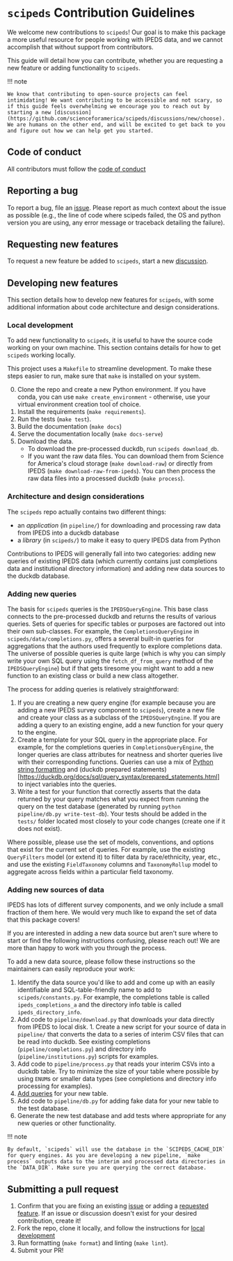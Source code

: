 # `scipeds` Contribution Guidelines

We welcome new contributions to `scipeds`! Our goal is to make this package a more useful resource for people working with IPEDS data, and we cannot accomplish that without support from contributors.

This guide will detail how you can contribute, whether you are requesting a new feature or adding functionality to `scipeds`.

!!! note

    We know that contributing to open-source projects can feel intimidating! We want contributing to be accessible and not scary, so if this guide feels overwhelming we encourage you to reach out by starting a new [discussion](https://github.com/scienceforamerica/scipeds/discussions/new/choose). We are humans on the other end, and will be excited to get back to you and figure out how we can help get you started.


## Code of conduct

All contributors must follow the [code of conduct](https://github.com/scienceforamerica/scipeds/main/CODE_OF_CONDUCT.md)

## Reporting a bug

To report a bug, file an [issue](https://github.com/scienceforamerica/scipeds/issues/new). Please report as much context about the issue as possible (e.g., the line of code where scipeds failed, the OS and python version you are using, any error message or traceback detailing the failure).

## Requesting new features

To request a new feature be added to `scipeds`, start a new [discussion](https://github.com/scienceforamerica/scipeds/discussions/new/choose).

## Developing new features

This section details how to develop new features for `scipeds`, with some additional information about code architecture and design considerations.

### Local development

To add new functionality to `scipeds`, it is useful to have the source code working on your own machine. This section contains details for how to get `scipeds` working locally.

 This project uses a `Makefile` to streamline development. To make these steps easier to run, make sure that `make` is installed on your system.

0. Clone the repo and create a new Python environment. If you have conda, you can use `make create_environment` - otherwise, use your virtual environment creation tool of choice.
0. Install the requirements (`make requirements`).
0. Run the tests (`make test`).
0. Build the documentation (`make docs`)
0. Serve the documentation locally (`make docs-serve`)
0. Download the data.
    - To download the pre-processed duckdb, run `scipeds download_db`.
    - If you want the raw data files. You can download them from Science for America's cloud storage (`make download-raw`) or directly from IPEDS (`make download-raw-from-ipeds`). You can then process the raw data files into a processed duckdb (`make process`).

### Architecture and design considerations

The `scipeds` repo actually contains two different things:

- an _application_ (in `pipeline/`) for downloading and processing raw data from IPEDS into a duckdb database
- a _library_ (in `scipeds/`) to make it easy to query IPEDS data from Python

Contributions to IPEDS will generally fall into two categories: adding new queries of existing IPEDS data (which currently contains just completions data and institutional directory information) and adding new data sources to the duckdb database.

### Adding new queries

The basis for `scipeds` queries is the `IPEDSQueryEngine`. This base class connects to the pre-processed duckdb and returns the results of various queries. Sets of queries for specific tables or purposes are factored out into their own sub-classes. For example, the `CompletionsQueryEngine` in `scipeds/data/completions.py`, offers a several built-in queries for aggregations that the authors used frequently to explore completions data. The universe of possible queries is quite large (which is why you can simply write your own SQL query using the `fetch_df_from_query` method of the `IPEDSQueryEngine`) but if that gets tiresome you might want to add a new function to an existing class or build a new class altogether.

The process for adding queries is relatively straightforward:

1. If you are creating a new query engine (for example because you are adding a new IPEDS survey component to `scipeds`), create a new file and create your class as a subclass of the `IPEDSQueryEngine`. If you are adding a query to an existing engine, add a new function for your query to the engine.
1. Create a template for your SQL query in the appropriate place. For example, for the completions queries in `CompletionsQueryEngine`, the longer queries are class attributes for neatness and shorter queries live with their corresponding functions. Queries can use a mix of [Python string formatting](https://docs.python.org/3/tutorial/inputoutput.html#formatted-string-literals) and (duckdb prepared statements)[https://duckdb.org/docs/sql/query_syntax/prepared_statements.html] to inject variables into the queries.
1. Write a test for your function that correctly asserts that the data returned by your query matches what you expect from running the query on the test database (generated by running `python pipeline/db.py write-test-db`). Your tests should be added in the `tests/` folder located most closely to your code changes (create one if it does not exist).

Where possible, please use the set of models, conventions, and options that exist for the current set of queries. For example, use the existing `QueryFilters` model (or extend it) to filter data by race/ethnicity, year, etc., and use the existing `FieldTaxonomy` columns and `TaxonomyRollup` model to aggregate across fields within a particular field taxonomy.

### Adding new sources of data

IPEDS has lots of different survey components, and we only include a small fraction of them here. We would very much like to expand the set of data that this package covers!

If you are interested in adding a new data source but aren't sure where to start or find the following instructions confusing, please reach out! We are more than happy to work with you through the process.

To add a new data source, please follow these instructions so the maintainers can easily reproduce your work:

1. Identify the data source you'd like to add and come up with an easily identifiable and SQL-table-friendly name to add to `scipeds/constants.py`. For example, the completions table is called `ipeds_completions_a` and the directory info table is called `ipeds_directory_info`.
1. Add code to `pipeline/download.py` that downloads your data directly from IPEDS to local disk. 1. Create a new script for your source of data in `pipeline/` that converts the data to a series of interim CSV files that can be read into duckdb. See existing completions (`pipeline/completions.py`) and directory info (`pipeline/institutions.py`) scripts for examples.
1. Add code to `pipeline/process.py` that reads your interim CSVs into a duckdb table. Try to minimize the size of your table where possible by using `ENUM`s or smaller data types (see completions and directory info processing for examples).
1. [Add queries](#adding-new-queries) for your new table.
1. Add code to `pipeline/db.py` for adding fake data for your new table to the test database.
1. Generate the new test database and add tests where appropriate for any new queries or other functionality.

!!! note

    By default, `scipeds` will use the database in the `SCIPEDS_CACHE_DIR` for query engines. As you are developing a new pipeline, `make process` outputs data to the interim and processed data directories in the `DATA_DIR`. Make sure you are querying the correct database.


## Submitting a pull request

1. Confirm that you are fixing an existing [issue](https://github.com/scienceforamerica/scipeds/issues/) or adding a [requested feature](https://github.com/scienceforamerica/scipeds/discussions). If an issue or discussion doesn't exist for your desired contribution, create it!
1. Fork the repo, clone it locally, and follow the instructions for [local development](#local-development)
1. Run formatting (`make format`) and linting (`make lint`).
1. Submit your PR!